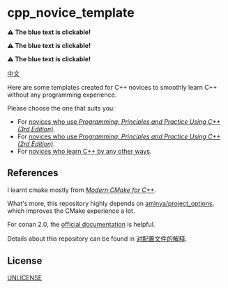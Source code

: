 # cpp_novice_template

**:warning: The blue text is clickable!**

**:warning: The blue text is clickable!**

**:warning: The blue text is clickable!**

[中文](请读我.md)

Here are some templates created for C++ novices to smoothly learn C++ without any programming experience.

Please choose the one that suits you:

- For [novices who use *Programming: Principles and Practice Using C++ (3rd Edition)*](https://github.com/FeignClaims/cpp_novice_template/tree/ppp3).
- For [novices who use *Programming: Principles and Practice Using C++ (2rd Edition)*](https://github.com/FeignClaims/cpp_novice_template/tree/ppp2).
- For [novices who learn C++ by any other ways](https://github.com/FeignClaims/cpp_novice_template/tree/ordinary).

## References

I learnt cmake mostly from [*Modern CMake for C++*](https://github.com/PacktPublishing/Modern-CMake-for-Cpp).

What's more, this repository highly depends on [aminya/project_options](https://github.com/aminya/project_options), which improves the CMake experience a lot.

For conan 2.0, the [official documentation](https://docs.conan.io/2.0/index.html) is helpful.

Details about this repository can be found in [对配置文件的解释](https://vscode-cpp-starter.readthedocs.io/appendix/explain.html).

## License

[UNLICENSE](UNLICENSE)
